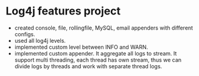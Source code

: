 Log4j features project
========

- created console, file, rollingfile, MySQL, email appenders with different configs.
- used all log4j levels.
- implemented custom level between INFO and WARN.
- implemented custom appender. It aggregate all logs to stream. It support multi threading, each thread has own stream,
thus we can divide logs by threads and work with separate thread logs.
